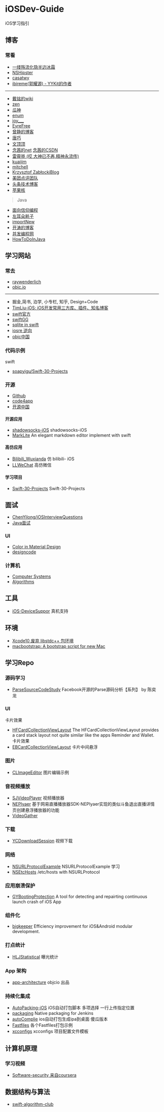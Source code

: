 # iOSDev-Guide
iOS学习指引

## 博客

### 常看
* [一缕殇流化隐半边冰霜](https://halfrost.com/)
* [NSHipster](http://nshipster.com/)
* [casatwy](https://casatwy.com/)
* [ibireme(郭耀源) - YYKit的作者](http://blog.ibireme.com/)

-----

* [戴铭的wiki](https://github.com/ming1016/study/wiki)
* [zen](https://github.com/100mango/zen)
* [瓜神](http://www.desgard.com/)
* [enum](http://enumsblog.com/)
* [joy___](https://www.jianshu.com/u/9c51a213b02e)
* [EyreFree](https://www.eyrefree.org/)
* [曾静的博客](http://blog.devzeng.com/#blog)
* [唐巧](http://blog.devtang.com/)
* [文顶顶](http://wendingding.com/)
* [念茜的net](https://nianxi.net/)  [念茜的CSDN](https://blog.csdn.net/yiyaaixuexi)
* [雷霄骅 (哎 大神已不再,精神永流传)](https://blog.csdn.net/leixiaohua1020)
* [kuaijim](http://kuailejim.com/#blog)
* [mitchell](http://mitchell-dream-god.com/)
* [Krzysztof ZabłockiBlog](http://merowing.info/post/)
* [美团点评团队](https://tech.meituan.com/)
* [头条技术博客](https://techblog.toutiao.com/tag/ios/)
* [苹果核](http://pingguohe.net/)

> Java

* [面向信仰编程](https://draveness.me/)
* [左耳朵耗子](https://coolshell.cn/articles/author/haoel)
* [importNew](http://www.importnew.com/)
* [开涛的博客](https://494947.kuaizhan.com/)
* [并发编程网](http://ifeve.com/)
* [HowToDoInJava](https://howtodoinjava.com/)


## 学习网站

### 常去
* [raywenderlich](https://www.raywenderlich.com/)
* [objc.io](https://www.objc.io/)

-----

* 掘金,简书, 泊学, 小专栏, 知乎, Design+Code
* [TimLiu-iOS: iOS开发常用三方库、插件、知名博客](https://github.com/Tim9Liu9/TimLiu-iOS)
* [swift官方](https://swift.org/documentation/#the-swift-programming-language)
* [swiftGG](http://swift.gg/)
* [sqlite in swift](http://www.theappguruz.com/blog/use-sqlite-database-swift)
* [iosre 逆向](http://bbs.iosre.com/)
* [objc中国](https://objccn.io/)

### 代码示例

swift

* [soapyigu/Swift-30-Projects](https://github.com/soapyigu/Swift-30-Projects)

### 开源

* [Github](https://github.com/)
* [code4app](http://www.code4app.com/)
* [开源中国](https://www.oschina.net/project/)

#### 开源应用 

- [shadowsocks-iOS](https://github.com/shadowsocks/shadowsocks-iOS) shadowsocks-iOS 
- [MarkLite](https://github.com/zhubinchen/MarkLite) An elegant markdown editor implement with swift


#### 高仿应用 

- [Bilibili_Wuxianda](https://github.com/MichaelHuyp/Bilibili_Wuxianda) 仿 bilibili- iOS
- [LLWeChat](https://github.com/gyjzh/LLWeChat) 高仿微信

#### 学习项目

- [Swift-30-Projects](https://github.com/soapyigu/Swift-30-Projects) Swift-30-Projects 

## 面试

* [ChenYilong/iOSInterviewQuestions](https://github.com/ChenYilong/iOSInterviewQuestions)
* [Java面试](https://github.com/kdn251/interviews/blob/master/README-zh-cn.md)
 
### UI

* [Color in Material Design](https://material.io/guidelines/style/color.html#color-color-palette)
* [designcode](https://v1.designcode.io/iosdesign)

### 计算机

* [Computer Systems](https://www.cs.cmu.edu/afs/cs/academic/class/15213-m16/www/index.html)
* [Algorithms](https://algs4.cs.princeton.edu/home/)

## 工具

- [iOS-DeviceSuppor](https://github.com/iGhibli/iOS-DeviceSupport) 真机支持

## 环境

- [Xcode10 废弃 libstdc++ 包环境](https://github.com/devdawei/libstdc-.git)
- [macbootstrap: A bootstrap script for new Mac](https://github.com/bestswifter/macbootstrap)

## 学习Repo

### 源码学习

- [ParseSourceCodeStudy](https://github.com/ChenYilong/ParseSourceCodeStudy)  Facebook开源的Parse源码分析【系列】 by 陈奕龙

### UI 

卡片效果

- [HFCardCollectionViewLayout](https://github.com/hfrahmann/HFCardCollectionViewLayout) The HFCardCollectionViewLayout provides a card stack layout not quite similar like the apps Reminder and Wallet. 卡片效果
- [EBCardCollectionViewLayout](https://github.com/betzerra/EBCardCollectionViewLayout) 卡片中间悬浮

### 图片

- [CLImageEditor](https://github.com/yackle/CLImageEditor) 图片编辑示例

### 音视频播放

- [SJVideoPlayer](https://github.com/changsanjiang/SJVideoPlayer) 视频播放器
- [NEPlyaer](https://github.com/yushengchu/NEPlyaer) 基于网易直播播放器SDK-NEPlyaer实现的类似斗鱼退出直播详情页创建悬浮播放器的功能
- [VideoGather](https://github.com/FindCrt/VideoGather)

### 下载

- [YCDownloadSession](https://github.com/onezens/YCDownloadSession) 视频下载

### 网络

- [NSURLProtocolExample](https://github.com/rmls/NSURLProtocolExample) NSURLProtocolExample 学习
- [NSEtcHosts](https://github.com/mattt/NSEtcHosts) /etc/hosts with NSURLProtocol

### 应用崩溃保护

- [GYBootingProtection](https://github.com/liuslevis/GYBootingProtection) A tool for detecting and repairting continuous launch crash of iOS App

### 组件化

- [bigkeeper](https://github.com/eleme/bigkeeper) Efficiency improvement for iOS&Android modular development.


### 打点统计

- [HLJStatistical](https://github.com/BulletWu/HLJStatistical) 曝光统计

### App 架构

- [app-architecture](https://github.com/objcio/app-architecture) objcio 出品

### 持续化集成 

- [AutoPacking-iOS](https://github.com/stackhou/AutoPacking-iOS)  iOS自动打包脚本 多项选择 一行上传指定位置
- [packaging](https://github.com/jenkinsci/packaging)  Native packaging for Jenkins 
- [autoComplie](https://github.com/housenkui/autoComplie) ios自动打包生成ipa到桌面 傻瓜版本
- [Fastfiles](https://github.com/thierryxing/Fastfiles)  各个Fastfiles打包示例
- [xcconfigs](https://github.com/jspahrsummers/xcconfigs) xcconfigs 项目配置文件模板


## 计算机原理

### 学习视频

- [Software-security 来自coursera](https://www.coursera.org/learn/software-security)


## 数据结构与算法

- [swift-algorithm-club](https://github.com/raywenderlich/swift-algorithm-club)

